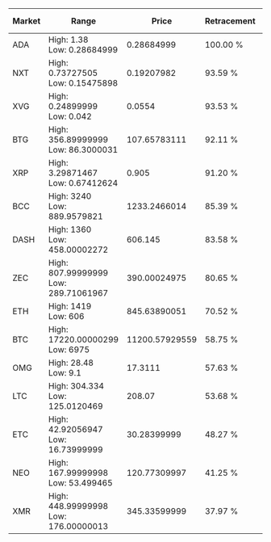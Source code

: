 | Market | Range | Price| Retracement | Doubles to 50% |
| --- | --- | --- | --- | --- |
| ADA | High: 1.38<br />Low: 0.28684999 | 0.28684999 | 100.00 % | 2.91 |
| NXT | High: 0.73727505<br />Low: 0.15475898 | 0.19207982 | 93.59 % | 2.32 |
| XVG | High: 0.24899999<br />Low: 0.042 | 0.0554 | 93.53 % | 2.63 |
| BTG | High: 356.89999999<br />Low: 86.3000031 | 107.65783111 | 92.11 % | 2.06 |
| XRP | High: 3.29871467<br />Low: 0.67412624 | 0.905 | 91.20 % | 2.19 |
| BCC | High: 3240<br />Low: 889.9579821 | 1233.2466014 | 85.39 % | 1.67 |
| DASH | High: 1360<br />Low: 458.00002272 | 606.145 | 83.58 % | 1.50 |
| ZEC | High: 807.99999999<br />Low: 289.71061967 | 390.00024975 | 80.65 % | 1.41 |
| ETH | High: 1419<br />Low: 606 | 845.63890051 | 70.52 % | 1.20 |
| BTC | High: 17220.00000299<br />Low: 6975 | 11200.57929559 | 58.75 % | 1.08 |
| OMG | High: 28.48<br />Low: 9.1 | 17.3111 | 57.63 % | 1.09 |
| LTC | High: 304.334<br />Low: 125.0120469 | 208.07 | 53.68 % | 1.03 |
| ETC | High: 42.92056947<br />Low: 16.73999999 | 30.28399999 | 48.27 % | 0.00 |
| NEO | High: 167.99999998<br />Low: 53.499465 | 120.77309997 | 41.25 % | 0.00 |
| XMR | High: 448.99999998<br />Low: 176.00000013 | 345.33599999 | 37.97 % | 0.00 |
